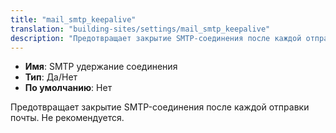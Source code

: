 ```yaml
---
title: "mail_smtp_keepalive"
translation: "building-sites/settings/mail_smtp_keepalive"
description: "Предотвращает закрытие SMTP-соединения после каждой отправки почты"
---
```



-   **Имя**: SMTP удержание соединения
-   **Тип**: Да/Нет
-   **По умолчанию**: Нет

Предотвращает закрытие SMTP-соединения после каждой отправки почты. Не рекомендуется.
